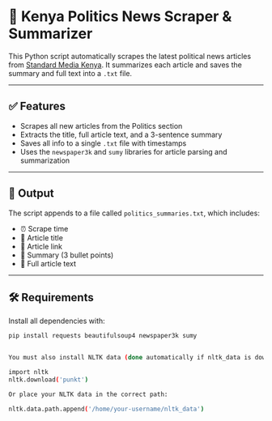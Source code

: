 # 📰 Kenya Politics News Scraper & Summarizer

This Python script automatically scrapes the latest political news articles from [Standard Media Kenya](https://www.standardmedia.co.ke/category/3/politics). It summarizes each article and saves the summary and full text into a `.txt` file.

---

## ✅ Features

- Scrapes all new articles from the Politics section
- Extracts the title, full article text, and a 3-sentence summary
- Saves all info to a single `.txt` file with timestamps
- Uses the `newspaper3k` and `sumy` libraries for article parsing and summarization

---

## 📂 Output

The script appends to a file called `politics_summaries.txt`, which includes:

- ⏰ Scrape time
- 📰 Article title
- 🔗 Article link
- 📌 Summary (3 bullet points)
- 📝 Full article text

---

## 🛠 Requirements

Install all dependencies with:

```bash
pip install requests beautifulsoup4 newspaper3k sumy


You must also install NLTK data (done automatically if nltk_data is downloaded manually):

import nltk
nltk.download('punkt')

Or place your NLTK data in the correct path:

nltk.data.path.append('/home/your-username/nltk_data')

